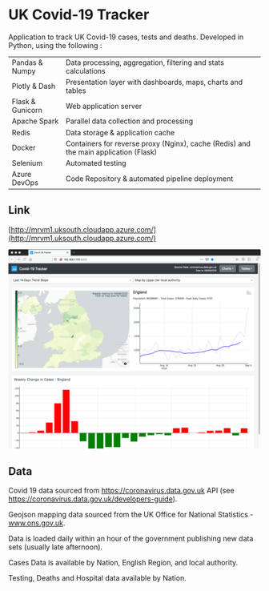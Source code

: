 # UK Covid-19 Tracker

Application to track UK Covid-19 cases, tests and deaths.  Developed in Python, using the following :

| | |
|-|-|
|Pandas & Numpy|Data processing, aggregation, filtering and stats calculations|
|Plotly & Dash|Presentation layer with dashboards, maps, charts and tables|
|Flask & Gunicorn|Web application server|
|Apache Spark|Parallel data collection and processing|
|Redis|Data storage & application cache|
|Docker|Containers for reverse proxy (Nginx), cache (Redis) and the main application (Flask)|
|Selenium|Automated testing|
|Azure DevOps|Code Repository & automated pipeline deployment|


## Link
  
[http://mrvm1.uksouth.cloudapp.azure.com/](http://mrvm1.uksouth.cloudapp.azure.com/)
   
![Image alt text](./screenshot.png)
   
## Data
  
Covid 19 data sourced from https://coronavirus.data.gov.uk API (see https://coronavirus.data.gov.uk/developers-guide).

Geojson mapping data sourced from the UK Office for National Statistics - www.ons.gov.uk.  

Data is loaded daily within an hour of the government publishing new data sets (usually late afternoon).
   

   
Cases Data is available by Nation, English Region, and local authority.

Testing, Deaths and Hospital data available by Nation.
   
